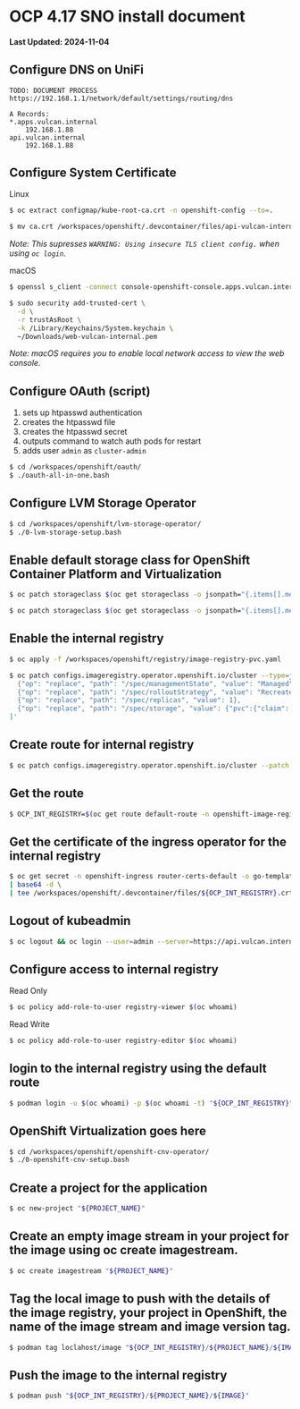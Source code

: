 <!-- GNU Affero General Public License v3.0 or later (see COPYING or https://www.gnu.org/licenses/agpl.txt) -->

# OCP 4.17 SNO install document
#### Last Updated: 2024-11-04

## Configure DNS on UniFi
```text
TODO: DOCUMENT PROCESS
https://192.168.1.1/network/default/settings/routing/dns

A Records:
*.apps.vulcan.internal
    192.168.1.88
api.vulcan.internal
    192.168.1.88
```

## Configure System Certificate
Linux
```bash
$ oc extract configmap/kube-root-ca.crt -n openshift-config --to=.

$ mv ca.crt /workspaces/openshift/.devcontainer/files/api-vulcan-internal.crt
```
*Note: This supresses `WARNING: Using insecure TLS client config.` when using `oc login`.*

macOS
```zsh
$ openssl s_client -connect console-openshift-console.apps.vulcan.internal:443 -showcerts > ~/Downloads/web-vulcan-internal.pem

$ sudo security add-trusted-cert \
  -d \
  -r trustAsRoot \
  -k /Library/Keychains/System.keychain \
  ~/Downloads/web-vulcan-internal.pem
```
*Note: macOS requires you to enable local network access to view the web console.*

## Configure OAuth (script)
1. sets up htpasswd authentication
2. creates the htpasswd file
3. creates the htpasswd secret
4. outputs command to watch auth pods for restart
5. adds user `admin` as `cluster-admin`
```bash
$ cd /workspaces/openshift/oauth/
$ ./oauth-all-in-one.bash
```

## Configure LVM Storage Operator
```bash
$ cd /workspaces/openshift/lvm-storage-operator/
$ ./0-lvm-storage-setup.bash
```

## Enable default storage class for OpenShift Container Platform and Virtualization
```bash
$ oc patch storageclass $(oc get storageclass -o jsonpath="{.items[].metadata.name}") -p '{"metadata": {"annotations":{"storageclass.kubernetes.io/is-default-class":"true"}}}'

$ oc patch storageclass $(oc get storageclass -o jsonpath="{.items[].metadata.name}") -p '{"metadata": {"annotations":{"storageclass.kubevirt.io/is-default-virt-class":"true"}}}'
```

## Enable the internal registry
```bash
$ oc apply -f /workspaces/openshift/registry/image-registry-pvc.yaml

$ oc patch configs.imageregistry.operator.openshift.io/cluster --type=json --patch='[
  {"op": "replace", "path": "/spec/managementState", "value": "Managed"},
  {"op": "replace", "path": "/spec/rolloutStrategy", "value": "Recreate"},
  {"op": "replace", "path": "/spec/replicas", "value": 1},
  {"op": "replace", "path": "/spec/storage", "value": {"pvc":{"claim": "image-registry-pvc"}}}
]'
```

## Create route for internal registry
```bash
$ oc patch configs.imageregistry.operator.openshift.io/cluster --patch '{"spec":{"defaultRoute":true}}' --type=merge
```

## Get the route
```bash
$ OCP_INT_REGISTRY=$(oc get route default-route -n openshift-image-registry --template='{{ .spec.host }}')
```

## Get the certificate of the ingress operator for the internal registry
```bash
$ oc get secret -n openshift-ingress router-certs-default -o go-template='{{index .data "tls.crt"}}' \
| base64 -d \
| tee /workspaces/openshift/.devcontainer/files/${OCP_INT_REGISTRY}.crt > /dev/null
```

## Logout of kubeadmin
```bash
$ oc logout && oc login --user=admin --server=https://api.vulcan.internal:6443 --web
```

## Configure access to internal registry
Read Only
```bash
$ oc policy add-role-to-user registry-viewer $(oc whoami)
```
Read Write
```bash
$ oc policy add-role-to-user registry-editor $(oc whoami)
```

## login to the internal registry using the default route
```bash
$ podman login -u $(oc whoami) -p $(oc whoami -t) "${OCP_INT_REGISTRY}"
```






## OpenShift Virtualization goes here
```bash
$ cd /workspaces/openshift/openshift-cnv-operator/
$ ./0-openshift-cnv-setup.bash
```








## Create a project for the application
```bash
$ oc new-project "${PROJECT_NAME}"
```

## Create an empty image stream in your project for the image using oc create imagestream.
```bash
$ oc create imagestream "${PROJECT_NAME}"
```

## Tag the local image to push with the details of the image registry, your project in OpenShift, the name of the image stream and image version tag.
```bash
$ podman tag loclahost/image "${OCP_INT_REGISTRY}/${PROJECT_NAME}/${IMAGE}:latest"
```

## Push the image to the internal registry
```bash
$ podman push "${OCP_INT_REGISTRY}/${PROJECT_NAME}/${IMAGE}"
```